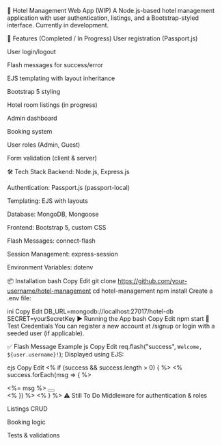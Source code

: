 🏨 Hotel Management Web App (WIP)
A Node.js-based hotel management application with user authentication, listings, and a Bootstrap-styled interface. Currently in development.

🚀 Features (Completed / In Progress)
 User registration (Passport.js)

 User login/logout

 Flash messages for success/error

 EJS templating with layout inheritance

 Bootstrap 5 styling

 Hotel room listings (in progress)

 Admin dashboard

 Booking system

 User roles (Admin, Guest)

 Form validation (client & server)

🛠️ Tech Stack
Backend: Node.js, Express.js

Authentication: Passport.js (passport-local)

Templating: EJS with layouts

Database: MongoDB, Mongoose

Frontend: Bootstrap 5, custom CSS

Flash Messages: connect-flash

Session Management: express-session

Environment Variables: dotenv

📦 Installation
bash
Copy
Edit
git clone https://github.com/your-username/hotel-management
cd hotel-management
npm install
Create a .env file:

ini
Copy
Edit
DB_URL=mongodb://localhost:27017/hotel-db
SECRET=yourSecretKey
▶️ Running the App
bash
Copy
Edit
npm start
🧪 Test Credentials
You can register a new account at /signup or login with a seeded user (if applicable).

✅ Flash Message Example
js
Copy
Edit
req.flash("success", `Welcome, ${user.username}!`);
Displayed using EJS:

ejs
Copy
Edit
<% if (success && success.length > 0) { %>
  <% success.forEach(msg => { %>
    <div class="alert alert-success alert-dismissible fade show" role="alert">
      <%= msg %>
      <button type="button" class="btn-close" data-bs-dismiss="alert" aria-label="Close"></button>
    </div>
  <% }) %>
<% } %>
⚠️ Still To Do
Middleware for authentication & roles

Listings CRUD

Booking logic

Tests & validations
